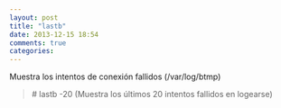 ```yaml
---
layout: post
title: "lastb"
date: 2013-12-15 18:54
comments: true
categories: 
---
```

Muestra los intentos de conexión fallidos (/var/log/btmp)

>\# lastb   -20 (Muestra los últimos 20 intentos fallidos en logearse)

